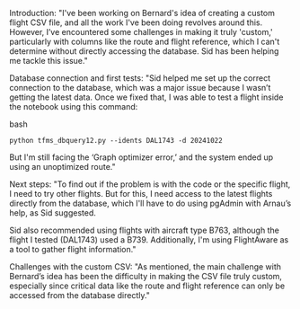 Introduction:
"I've been working on Bernard's idea of creating a custom flight CSV file, and all the work I've been doing revolves around this. However, I’ve encountered some challenges in making it truly 'custom,' particularly with columns like the route and flight reference, which I can't determine without directly accessing the database. Sid has been helping me tackle this issue."

Database connection and first tests:
"Sid helped me set up the correct connection to the database, which was a major issue because I wasn’t getting the latest data. Once we fixed that, I was able to test a flight inside the notebook using this command:

bash
```
python tfms_dbquery12.py --idents DAL1743 -d 20241022
```

But I'm still facing the ‘Graph optimizer error,’ and the system ended up using an unoptimized route."

Next steps:
"To find out if the problem is with the code or the specific flight, I need to try other flights. But for this, I need access to the latest flights directly from the database, which I'll have to do using pgAdmin with Arnau’s help, as Sid suggested.

Sid also recommended using flights with aircraft type B763, although the flight I tested (DAL1743) used a B739. Additionally, I'm using FlightAware as a tool to gather flight information."

Challenges with the custom CSV:
"As mentioned, the main challenge with Bernard’s idea has been the difficulty in making the CSV file truly custom, especially since critical data like the route and flight reference can only be accessed from the database directly."
